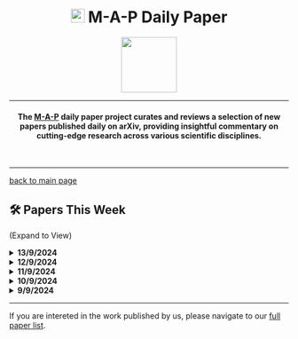 <link rel="shortcut icon" type="image/x-icon" href="favicon.ico">
<h1 align="center"><img src="https://cdn-avatars.huggingface.co/v1/production/uploads/63839e9962badff4326cf360/k4Q7R4XLDMp_1VF4C6GEd.jpeg" width="25"> M-A-P Daily Paper</h1>
<p align="center">
<a href="https://github.com/DenverCoder1/readme-typing-svg"><img src="https://media.giphy.com/media/Rn26lWjqA0uUU/giphy.gif" width="100"></a>
</p>
<hr/>
<h4 align="center">The <a href=https://m-a-p.ai>M-A-P</a> daily paper project curates and reviews a selection of new papers published daily on arXiv, providing insightful commentary on cutting-edge research across various scientific disciplines.</h4>
<br>
<hr/>

[back to main page](https://m-a-p.ai/DailyPaper)


## 🛠️ Papers This Week 

(Expand to View)

<details>
<summary> <b>13/9/2024</b> </summary>

<table class="center">


| Paper | Comments |
|:-------------|:-------------|
| A Survey of Inverse Constrained Reinforcement Learning: Definitions, Progress and Challenges | Discusses an intriguing topic within data collection in RL simulation environments: ICRL, referring to the implicit constraints adhered to by expert agents, and leveraging experience obtained from both the environment and the observed demonstration dataset. |
| The Role of Deep Learning Regularizations on Actors in Offline RL | Highlights that the generalization of the Actor network remains a significant bottleneck in Offline RL, and examines the effectiveness of classic Deep Learning regularizations. The ablation study on trick ensembling is particularly interesting. |
| What Makes a Maze Look Like a Maze? | A type of visual Chain-of-Thought (CoT); Tables 1 and 2 appear quite impressive. |
| AudioBERT: Audio Knowledge Augmented Language Model | |
| DSBench: How Far Are Data Science Agents to Becoming Data Science Experts? | A highly challenging benchmark for structured data processing. |
| Can We Count on LLMs? The Fixed-Effect Fallacy and Claims of GPT-4 Capabilities | |
| IFAdapter: Instance Feature Control for Grounded Text-to-Image Generation | |
| Learning Causally Invariant Reward Functions from Diverse Demonstrations | |
| OmniQuery: Contextually Augmenting Captured Multimodal Memory to Enable Personal Question Answering | |
| Windows Agent Arena: Evaluating Multi-Modal OS Agents at Scale | |


</table>

</details>


<details>
<summary> <b>12/9/2024</b> </summary>
<table class="center">

| Paper | Comments |
|:-------------|:-------------|
| Policy Filtration in RLHF to Fine-Tune LLM for Code Generation | Introduces PF-PPO, which applies the coefficient of determination (R2) between rewards and actual scores on filtered samples as a metric to filter out noisy rewards in cases involving extended reasoning steps. Based on OpenRLHF, it is easily adaptable. |
| What to align in multimodal contrastive learning? | |
| Synthetic Continued Pretraining | Proposes a potentially effective approach to expand domain-specific data with synthetic data. This method seems to involve abstracting entities, relevant descriptions, and potential relationships while generating synthetic data that describes potential CoT and relationships. It resembles a complex version of Hotpot QA. Scalable, though its utility is uncertain. Tatsunori's team frequently presents interesting ideas; a recent related reference is "IMPROVING PRETRAINING DATA USING PERPLEXITY CORRELATIONS." |
| Recurrent Aggregators in Neural Algorithmic Reasoning | |
| Generative Hierarchical Materials Search | Similar to the previous entry, this GDM work does not yet reveal significant practical utility. |
| AGENT WORKFLOW MEMORY | |
| FreeRide: Harvesting Bubbles in Pipeline Parallelism | |
| You Have Thirteen Hours in Which to Solve the Labyrinth: Enhancing AI Game Masters with Function Calling | Interactive storytelling is a niche yet intriguing field. This paper introduces a straightforward approach by incorporating fixed story background elements and the role-playing dice mechanics of tabletop RPGs. An exciting concept for RPG enthusiasts, with potential interest among interactive novel generation fans. |
| Neural Algorithmic Reasoning with Multiple Correct Solutions | |

</table>
</details>

<details>
<summary> <b>11/9/2024</b> </summary>
<table class="center">

| Paper | Comments |
|:-------------|:-------------|
| HexaCoder: Secure Code Generation via Oracle-Guided Synthetic Training Data | A practical approach for automatically generating synthetic data for code incorporating security libraries. This approach appears relatively user-friendly and easy to integrate. |
| Learning Generative Interactive Environments By Trained Agent Exploration | A toy project in Google's Genie data generation direction. This area has limited current attention but is highly interesting. The Genie paper briefly touches on data collection and training. An intriguing topic is whether and how Decision Transformers can generalize across multiple games, a direction that Google has consistently explored. Related literature: Read to Play (R2-Play): Decision Transformer with Multimodal Game Instruction, Multi-Game Decision Transformers. |
| An End-to-End Approach for Chord-Conditioned Song Generation | Related reading for SongCreator, conducted by the same research team. |
| SongCreator: Lyrics-based Universal Song Generation | Related work in universal song generation using lyrics-based conditioning. |
| Quantifying and Enabling the Interpretability of CLIP-like Models | A collaboration between Berkeley and Intel, presenting a practical library for interpreting CLIP, CLIP-InterpreT, which offers five types of analyses: property-based nearest neighbor search, per-head topic segmentation, contrastive segmentation, per-head nearest neighbors of an image, and per-head nearest neighbors of text. Notably, this study highlights that larger CLIP models learn representations significantly stronger than those of relatively smaller models. |
| LLaMA-Omni: Seamless Speech Interaction with Large Language Models | Constructs a speech interaction dataset, InstructS2S-200k, which could be of some utility, albeit situational. |
| Geometric-Averaged Preference Optimization for Soft Preference Labels | A contribution from GDM, introducing distributional soft preference labels within DPO to capture the potential distributional differences in individual or annotator preferences. This approach integrates effectively into various PPO families. |
| Draw an Audio: Leveraging Multi-Instruction for Video-to-Audio Synthesis | Work on video-to-audio synthesis using multi-instruction techniques. |
| Doppelgänger's Watch: A Split Objective Approach to Large Language Models | Meta's work exploring potential applications. |
| Scalable Multitask Learning Using Gradient-based Estimation of Task Affinity | A study by Google that models datasets and tasks in a relatively general manner. It is unclear if this approach could be directly adopted on different LLM dataset subsets. They replaced combination experiments with individual fit experiments for each subset, then trained a linearized model for fitting. |
| 𝕌𝕊ℂ𝔻: Improving Code Generation of LLMs by Uncertainty-Aware Selective Contrastive Decoding | Work addressing code generation improvements in LLMs through uncertainty-aware selective contrastive decoding. |
| Larger Language Models Don't Care How You Think: Why Chain-of-Thought Prompting Fails in Subjective Tasks | This paper provides an intriguing observation: like ICL, CoT mainly retrieves Task/Reasoning Prior and processes input patterns based on these priors. Studying the extent to which these priors are learned during pre-training and how they are activated during alignment and inference could be an important topic. Recommended reading: What Do Language Models Learn in Context? The Structured Task Hypothesis. |
| DiPT: Enhancing LLM reasoning through diversified perspective-taking | Another approach similar to CoT+BoN, introducing the concept of Perspective. |


</table>
</details>

<details>
<summary> <b>10/9/2024</b> </summary>
<table class="center">

| Paper | Comments |
|:-------------|:-------------|
| Towards a Unified View of Preference Learning for Large Language Models: A Survey | Overview of preference data. |
| Benchmarking Chinese Knowledge Rectification in Large Language Models | Scenarios involving idioms and humor explanations may serve as valuable sources for LLM testing items, focusing on benchmarks that lean towards understanding cultural metaphors in Chinese. |
| MMEVOL: EMPOWERING MULTIMODAL LARGE LANGUAGE MODELS WITH EVOL-INSTRUCT | As the title suggests. |
| Semifactual Explanations for Reinforcement Learning | Through the introduction of the concept of Semifactual testing, this work aims to enhance the understanding of RL agent behaviors. The "Even If" design seems potentially applicable to the value alignment testing of language models. |
| Evaluating Open-Source Sparse Autoencoders on Disentangling Factual Knowledge in GPT-2 Small | Sparse Autoencoders (SAEs) currently do not suffice for causal analysis, and conclusions may lack certainty. |
| Untie the Knots: An Efficient Data Augmentation Strategy for Long-Context Pre-Training in Language Models | A synthetic data method for long-context fine-tuning, somewhat similar to needle-in-a-haystack combined with sentence order prediction. Additional recommended readings on synthetic data for long contexts include: *Long Context is Not Long at All: A Prospector of Long-Dependency Data for Large Language Models*, and *LONGCITE: ENABLING LLMS TO GENERATE FINEGRAINED CITATIONS IN LONG-CONTEXT QA*. |
| Selective Self-Rehearsal: A Fine-Tuning Approach to Improve Generalization in Large Language Models | For specific queries, when current model responses are acceptable, outputs closer to the base model are used; otherwise, they are defined as a new skill, upon which the SSR algorithm is designed. However, experiments lack robustness, despite claims that SSR improves generalization. Recommended readings: *Language Models Resist Alignment* and *Reward-Directed Score-Based Diffusion Models via q-Learning*. |

</table>
</details>

<details>
<summary> <b>9/9/2024</b> </summary>
<table class="center">

| Paper | Comments |
|:-------------|:-------------|
|Learning vs Retrieval: The Role of In-Context Examples in Regression with LLMs|The study examined the relationship between Knowledge Retrieval within the model and In-Context Learning (ICL), particularly focusing on the data efficiency of ICL examples. The research provided interesting perspectives and was conducted on three toy regression datasets. The experimental results may have been influenced by the atomic computation capabilities.|
|How Do Your Code LLMs Perform? Empowering Code Instruction Tuning with High-Quality Data|It is an effective scheme for code data decontamination and code instruction data pruning.|
|MULTI-PROGRAMMING LANGUAGE ENSEMBLE FOR CODE GENERATION IN LARGE LANGUAGE MODEL|As stated in the title.|
|Can LLMs Generate Novel Research Ideas? A Large-Scale Human Study with 100+ NLP Researchers|The experiment design for testing humans on complex problems was interesting and yielded intriguing results. Although many ideas proposed by AI were not feasible, they were notably more novel than those of most human researchers, especially after being re-ranked|

</table>
</details>
<hr/>

If you are intereted in the work published by us, please navigate to our [full paper list](https://huggingface.co/collections/m-a-p/m-a-p-full-paper-list-65e070a694c7b01c5547fbff).
